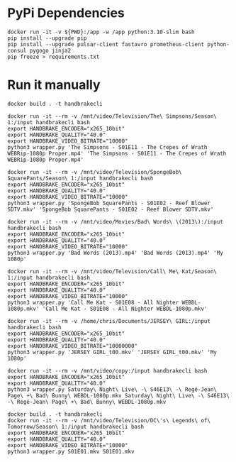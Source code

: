 # PyPi Dependencies

```shell
docker run -it -v ${PWD}:/app -w /app python:3.10-slim bash
pip install --upgrade pip
pip install --upgrade pulsar-client fastavro prometheus-client python-consul pygogo jinja2
pip freeze > requirements.txt
```

# Run it manually

    docker build . -t handbrakecli

    docker run -it --rm -v /mnt/video/Television/The\ Simpsons/Season\ 1:/input handbrakecli bash
    export HANDBRAKE_ENCODER="x265_10bit"
    export HANDBRAKE_QUALITY="40.0"
    export HANDBRAKE_VIDEO_BITRATE="10000"
    python3 wrapper.py 'The Simpsons - S01E11 - The Crepes of Wrath WEBRip-1080p Proper.mp4' 'The Simpsons - S01E11 - The Crepes of Wrath WEBRip-1080p Proper.mp4'
    
    docker run -it --rm -v /mnt/video/Television/SpongeBob\ SquarePants/Season\ 1:/input handbrakecli bash
    export HANDBRAKE_ENCODER="x265_10bit"
    export HANDBRAKE_QUALITY="40.0"
    export HANDBRAKE_VIDEO_BITRATE="10000"
    python3 wrapper.py 'SpongeBob SquarePants - S01E02 - Reef Blower SDTV.mkv' 'SpongeBob SquarePants - S01E02 - Reef Blower SDTV.mkv'

    docker run -it --rm -v /mnt/video/Movies/Bad\ Words\ \(2013\):/input handbrakecli bash
    export HANDBRAKE_ENCODER="x265_10bit"
    export HANDBRAKE_QUALITY="40.0"
    export HANDBRAKE_VIDEO_BITRATE="10000"
    python3 wrapper.py 'Bad Words (2013).mp4' 'Bad Words (2013).mp4' 'My 1080p'

    docker run -it --rm -v /mnt/video/Television/Call\ Me\ Kat/Season\ 1:/input handbrakecli bash
    export HANDBRAKE_ENCODER="x265_10bit"
    export HANDBRAKE_QUALITY="40.0"
    export HANDBRAKE_VIDEO_BITRATE="10000"
    python3 wrapper.py 'Call Me Kat - S01E08 - All Nighter WEBDL-1080p.mkv' 'Call Me Kat - S01E08 - All Nighter WEBDL-1080p.mkv'

    docker run -it --rm -v /home/chris/Documents/JERSEY\ GIRL:/input handbrakecli bash
    export HANDBRAKE_ENCODER="x265_10bit"
    export HANDBRAKE_QUALITY="40.0"
    export HANDBRAKE_VIDEO_BITRATE="10000000"
    python3 wrapper.py 'JERSEY GIRL_t00.mkv' 'JERSEY GIRL_t00.mkv' 'My 1080p'

    docker run -it --rm -v /mnt/video/copy:/input handbrakecli bash
    export HANDBRAKE_ENCODER="x265_10bit"
    export HANDBRAKE_QUALITY="40.0"
    python3 wrapper.py Saturday\ Night\ Live\ -\ S46E13\ -\ Regé-Jean\ Page\ +\ Bad\ Bunny\ WEBDL-1080p.mkv Saturday\ Night\ Live\ -\ S46E13\ -\ Regé-Jean\ Page\ +\ Bad\ Bunny\ WEBDL-1080p.mkv

    docker build . -t handbrakecli
    docker run -it --rm -v /mnt/video/Television/DC\'s\ Legends\ of\ Tomorrow/Season\ 1:/input handbrakecli bash
    export HANDBRAKE_ENCODER="x265_10bit"
    export HANDBRAKE_QUALITY="40.0"
    export HANDBRAKE_VIDEO_BITRATE="10000"
    python3 wrapper.py S01E01.mkv S01E01.mkv
    
